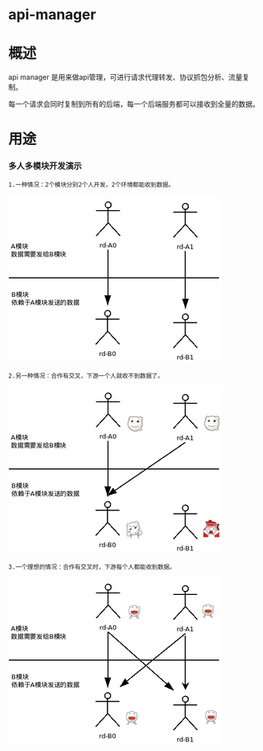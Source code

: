 # api-manager

<h1 class="page-header">概述</h1>
<p>api manager 是用来做api管理，可进行请求代理转发、协议抓包分析、流量复制。</p>

<p>每一个请求会同时复制到所有的后端，每一个后端服务都可以接收到全量的数据。</p>

<h1 class="page-header">用途</h1>
<h3>多人多模块开发演示</h3>
<p><code>1.一种情况：2个模块分别2个人开发，2个环境都能收到数据。</code></p>
<p><img src="/res/img/useage_0.png"></p>
<p><code>2.另一种情况：合作有交叉，下游一个人就收不到数据了。</code></p>
<p><img src="/res/img/useage_1.png"></p>
<p><code>3.一个理想的情况：合作有交叉时，下游每个人都能收到数据。</code></p>
<p><img src="/res/img/useage_2.png"></p>
